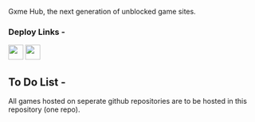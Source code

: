 Gxme Hub, the next generation of unblocked game sites. 

### Deploy Links - 
<a href="https://repl.it/github/xlegends/gxmehub"><img height="30px" src="https://raw.githubusercontent.com/FogNetwork/Tsunami/main/deploy/replit2.svg"><img></a>
<a href="https://glitch.com/edit/#!/import/github/xlegends/gxmehub"><img height="30px" src="https://raw.githubusercontent.com/FogNetwork/Tsunami/main/deploy/glitch2.svg"><img></a>

## To Do List -

All games hosted on seperate github repositories are to be hosted in this repository (one repo).
